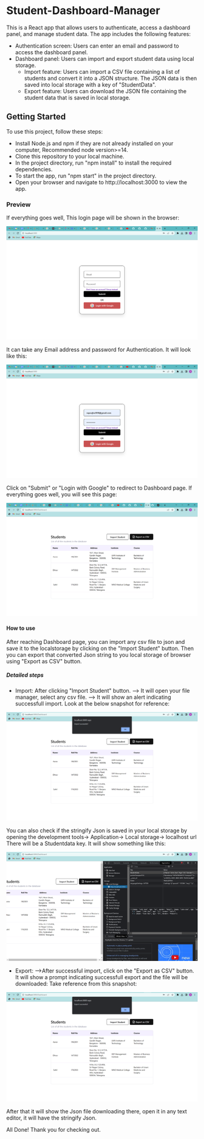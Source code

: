 # Student-Dashboard-Manager
This is a React app that allows users to authenticate, access a dashboard panel, and manage student data. The app includes the following features:

* Authentication screen: Users can enter an email and password to access the dashboard panel.
* Dashboard panel: Users can import and export student data using local storage.
  * Import feature: Users can import a CSV file containing a list of students and convert it into a JSON structure. The  JSON data is then saved into local storage with a key of "StudentData".
  * Export feature: Users can download the JSON file containing the student data that is saved in local storage.

## Getting Started
To use this project, follow these steps:

* Install Node.js and npm if they are not already installed on your computer, Recommended node version>=14.
* Clone this repository to your local machine.
* In the project directory, run "npm install" to install the required dependencies.
* To start the app, run "npm start" in the project directory.
* Open your browser and navigate to http://localhost:3000 to view the app.

### Preview
If everything goes well, This login page will be shown in the browser:

![UI snapshot for Home/Login page](./src/Assets/LoginPage.png)


It can take any Email address and password for Authentication.
It will look like this:

![UI snapshot for Authentication](./src/Assets/Authentication.png)


Click on "Submit" or "Login with Google" to redirect to Dashboard page.
If everything goes well, you will see this page:

![UI snapshot for Dashboard page](./src/Assets/Dashboard.png)


#### How to use
After reaching Dashboard page, you can import any csv file to json and save it to the localstorage by clicking on the "Import Student" button. Then you can export that converted Json string to you local storage of browser using "Export as CSV" button.


##### Detailed steps
* Import:
After clicking "Import Student" button.
--> It will open your file manager, select any csv file.
--> It will show an alert indicating successfull import.
Look at the below snapshot for reference:

![UI snapshot for Successful import](./src/Assets/ImportSuccessfull.png)


You can also check if the stringify Json is saved in your local storage by opening the development tools-> Application-> Local storage-> localhost url
There will be a Studentdata key. It will show something like this:

![UI snapshot for Successful saved Json](./src/Assets/SavedJson.png)


* Export:
-->After successful import, click on the "Export as CSV" button.
It will show a prompt indicating successfull export and the file will be downloaded:
Take reference from this snapshot:

![UI snapshot for Successful import](./src/Assets/ExportSuccessfull.png)


After that it will show the Json file downloading there, open it in any text editor, it will have the stringify Json.

All Done! Thank you for checking out.

